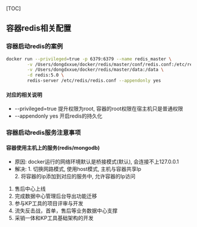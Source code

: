 [TOC]
## 容器redis相关配置

### 容器启动redis的案例
```bash
docker run --privileged=true -p 6379:6379 --name redis_master \
		-v /Users/dongdxxue/docker/redis/master/conf/redis.conf:/etc/redis/redis.conf \
		-v /Users/dongdxxue/docker/redis/master/data:/data \
		-d redis:5.0 \
		redis-server /etc/redis/redis.conf --appendonly yes
```
#### 对应的相关说明
- --privileged=true 提升权限为root, 容器的root权限在宿主机只是普通权限
- --appendonly yes 开启redis的持久化


### 容器启动redis服务注意事项
#### 容器使用主机上的服务(redis/mongodb)
- 原因: docker运行的网络环境默认是桥接模式(默认), 会连接不上127.0.0.1
- 解决: 1. 切换网路模式, 使用host模式, 主机与容器共享Ip \
       2. 将容器的ip添加到对应的服务中, 允许容器的Ip访问 


1. 售后中心上线
2. 完成数据中心管理后台导出功能迁移
3. 参与KP工具的项目评审与开发
4. 流失反击战，首单，售后等业务数据中心支撑
5. 采销一体和KP工具基础架构的开发